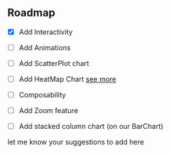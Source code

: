 ## Roadmap


- [x] Add Interactivity

- [ ] Add Animations

- [ ] Add ScatterPlot chart

- [ ] Add HeatMap Chart [see more](https://altair-viz.github.io/gallery/simple_heatmap.html)

- [ ] Composability

- [ ] Add Zoom feature

- [ ] Add stacked column chart (on our BarChart)

let me know your suggestions to add here